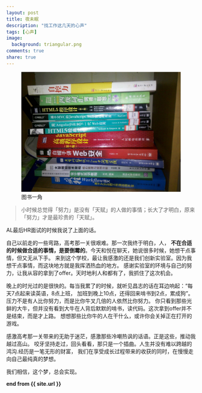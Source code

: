 ```yaml
---
layout: post
title: 夜未眠
description: "找工作这几天的心声"
tags: [心声]
image:
  background: triangular.png
comments: true
share: true
---
```


<figure>
	<a href="/images/article/6.jpg">
		<img src="/images/article/6.jpg" alt="home" />
	</a>
	<figcaption>图书一角</figcaption>
</figure>

>小时候总觉得「努力」是没有「天赋」的人做的事情；长大了才明白，原来「努力」才是最珍贵的「天赋」。

AL最后HR面试的时候我说了上面的话。

自己以前走的一些弯路，高考那一关很艰难。那一次我终于明白，人，
<strong>不在合适的时候做合适的事情，是要倒霉的</strong>。今天和悦在聊天，她说很多时候，她想干点事情，但又无从下手。
来到这个学校，最让我感激的还是我们创新实验室。因为我想干点事情，而这块地方就是我挥洒热血的地方。
感谢实验室的环境与自己的努力，让我从容的拿到了offer。天时地利人和都有了，我抓住了这次机会。

晚上的时光过的是很快的。每当我累了的时候，就听见昌志的话在耳边响起：“每天7点起来读英语，8点上班，
加班到晚上10点，还得回来啃书到2点，累成狗”。压力不是有人比你努力，而是比你牛叉几倍的人依然比你努力。
你只看到那些光鲜的大牛，但并没有看到大牛在人背后默默的啃书，读代码。这次拿到offer并不是结束，而是才上路。
想想那些比你牛的人在干什么，或许你会关掉正在打开的游戏。

感激高考那一关带来的无助于迷茫，感激那些冷嘲热讽的话语。正是这些，推动我越过高山。
咬牙坚持走过，回头看看，那只是一个插曲。人生并没有难以跨越的鸿沟.经历是一笔无形的财富，
我们在享受成长过程带来的收获的同时，在慢慢走向自己最纯真的梦想。

我们相信，这个梦，总会实现。


<strong>end from {{ site.url }}</strong>
